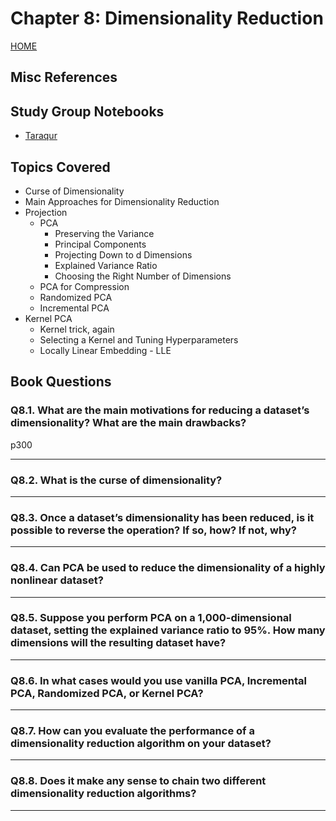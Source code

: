 # Chapter 8: Dimensionality Reduction

[HOME](/README.md)

## Misc References

## Study Group Notebooks

- [Taraqur](https://colab.research.google.com/drive/1G74Vs4EnBBuIzN44SJ7fqQS-bP8p14fh)

## Topics Covered

- Curse of Dimensionality
- Main Approaches for Dimensionality Reduction
- Projection
  - PCA
    - Preserving the Variance
    - Principal Components
    - Projecting Down to d Dimensions
    - Explained Variance Ratio
    - Choosing the Right Number of Dimensions
  - PCA for Compression
  - Randomized PCA
  - Incremental PCA
- Kernel PCA
  - Kernel trick, again
  - Selecting a Kernel and Tuning Hyperparameters
  - Locally Linear Embedding - LLE

## Book Questions

### Q8.1. What are the main motivations for reducing a dataset’s dimensionality? What are the main drawbacks?

p300

***

### Q8.2. What is the curse of dimensionality?

***

### Q8.3. Once a dataset’s dimensionality has been reduced, is it possible to reverse the operation? If so, how? If not, why?

***

### Q8.4. Can PCA be used to reduce the dimensionality of a highly nonlinear dataset?

***

### Q8.5. Suppose you perform PCA on a 1,000-dimensional dataset, setting the explained variance ratio to 95%. How many dimensions will the resulting dataset have?

***

### Q8.6. In what cases would you use vanilla PCA, Incremental PCA, Randomized PCA, or Kernel PCA?

***

### Q8.7. How can you evaluate the performance of a dimensionality reduction algorithm on your dataset?

***

### Q8.8. Does it make any sense to chain two different dimensionality reduction algorithms?

***
